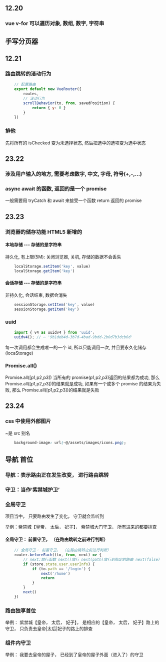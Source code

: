## 12.20

### vue v-for 可以遍历对象, 数组, 数字, 字符串

## 手写分页器

## 12.21

### 路由跳转的滚动行为

```javaScript
    // 配置路由
    export default new VueRouter({
        routes,
        // 滚动行为
        scrollBehavior(to, from, savedPosition) {
            return { y: 0 }
        }
    })
```

### 排他

先将所有的 isChecked 变为未选择状态, 然后把选中的选项变为选中状态

## 23.22

### 涉及用户输入的地方, 需要考虑数字, 中文, 字母, 符号(+,-,...)

### async await 的函数, 返回的是一个 promise

一般需要用 tryCatch 和 await 来接受一个函数 return 返回的 promise

## 23.23

### 浏览器的储存功能 HTML5 新增的

#### 本地存储 --- 存储的是字符串

持久化, 有上限(5M): 关闭浏览器, 关机, 存储的数据不会丢失

```JavaScript
    localStorage.setItem('key', value)
    localStorage.getItem('key')
```

#### 会话存储 --- 存储的是字符串

非持久化, 会话结束, 数据会消失

```JavaScript
    sessionStorage.setItem('key', value)
    sessionStorage.getItem('key')
```

### uuid

```JavaScript
    import { v4 as uuidv4 } from 'uuid';
    uuidv4(); // ⇨ '9b1deb4d-3b7d-4bad-9bdd-2b0d7b3dcb6d'
```

每一次调用都会生成唯一的一个 id, 所以只能调用一次, 并且要永久化储存(locaStorage)

### Promise.all()

Promise.all([p1,p2,p3])
当所有的 promise(p1,p2,p3)返回的结果都为成功, 那么 Promise.all([p1,p2,p3])的结果就是成功, 如果有一个或多个 promise 的结果为失败, 那么 Promise.all([p1,p2,p3])的结果就是失败

## 23.24

### css 中使用外部图片

~是 src 别名

```CSS
    background-image: url(~@/assets/images/icons.png);
```

## 导航 首位

### 导航：表示路由正在发生改变， 进行路由跳转

### 守卫：当作‘紫禁城护卫’

### 全局守卫

项目当中， 只要路由发生了变化， 守卫就会监听到

举例：紫禁城【皇帝， 太后， 妃子】， 紫禁城大门守卫， 所有进来的都要排查

#### 全局守卫： 前置守卫， （在路由跳转之前进行判断）

```JavaScript
    // 全局守卫： 前置守卫， （在路由跳转之前进行判断）
    router.beforeEach((to, from, next) => {
        // next:放行函数 next()放行 next(path)放行到指定的路由 next(false)
        if (store.state.user.userInfo) {
            if (to.path == '/login') {
                next('/home')
                return
            }
        }
        next()
    })
```

### 路由独享首位

举例： 紫禁城【皇帝， 太后， 妃子】， 是相应的【皇帝， 太后， 妃子】路上的守卫， 只负责去皇帝|太后|妃子的路上的排查

### 组件内守卫

举例： 我要去皇帝的屋子， 已经到了皇帝的屋子外面（进入了）的守卫
